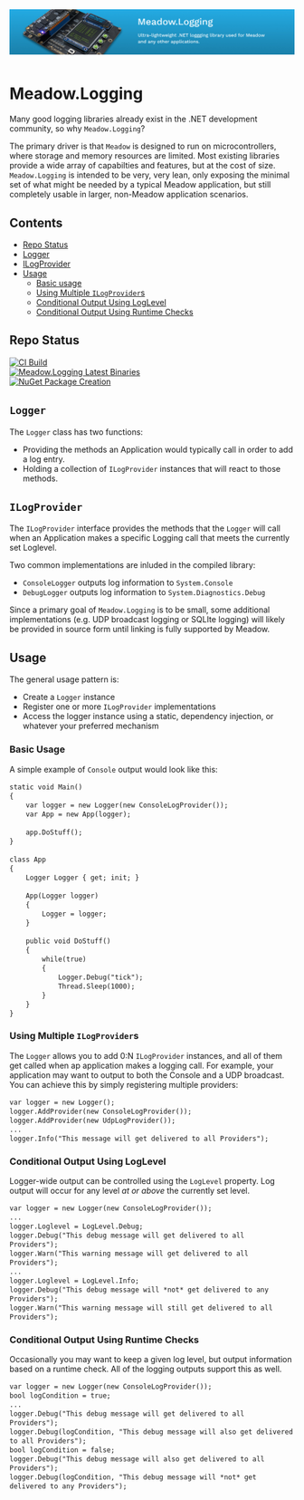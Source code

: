 <img src="Design/meadow.logging.jpg" alt="iot, dotnet, meadow, meadow-logging" style="margin-bottom:10px" />

# Meadow.Logging

Many good logging libraries already exist in the .NET development community, so why `Meadow.Logging`?  

The primary driver is that `Meadow` is designed to run on microcontrollers, where storage and memory resources are limited.  Most existing libraries provide a wide array of capabilties and features, but at the cost of size.  `Meadow.Logging` is intended to be very, very lean, only exposing the minimal set of what might be needed by a typical Meadow application, but still completely usable in larger, non-Meadow application scenarios.

## Contents
* [Repo Status](#repo-status)
* [Logger](#logger)
* [ILogProvider](#ilogprovider)
* [Usage](#usage)
  * [Basic usage](#basic-usage)
  * [Using Multiple `ILogProvider`s](#using-multiple-ilogproviders)
  * [Conditional Output Using LogLevel](#conditional-output-using-loglevel)
  * [Conditional Output Using Runtime Checks](#conditional-output-using-runtime-checks)

## Repo Status

[![CI Build](https://github.com/WildernessLabs/Meadow.Logging/actions/workflows/logging-build.yml/badge.svg)](https://github.com/WildernessLabs/Meadow.Logging/actions/workflows/logging-build.yml)  
[![Meadow.Logging Latest Binaries](https://github.com/WildernessLabs/Meadow.Logging/actions/workflows/logging-binaries.yml/badge.svg)](https://github.com/WildernessLabs/Meadow.Logging/actions/workflows/logging-binaries.yml)  
[![NuGet Package Creation](https://github.com/WildernessLabs/Meadow.Logging/actions/workflows/package.yml/badge.svg)](https://github.com/WildernessLabs/Meadow.Logging/actions/workflows/package.yml)

## `Logger`

The `Logger` class has two functions:

- Providing the methods an Application would typically call in order to add a log entry.
- Holding a collection of `ILogProvider` instances that will react to those methods.

## `ILogProvider`

The `ILogProvider` interface provides the methods that the `Logger` will call when an Application makes a specific Logging call that meets the currently set Loglevel.

Two common implementations are inluded in the compiled library:

- `ConsoleLogger` outputs log information to `System.Console`
- `DebugLogger` outputs log information to `System.Diagnostics.Debug`

Since a primary goal of `Meadow.Logging` is to be small, some additional implementations (e.g. UDP broadcast logging or SQLIte logging) will likely be provided in source form until linking is fully supported by Meadow.

## Usage

The general usage pattern is:

- Create a `Logger` instance
- Register one or more `ILogProvider` implementations
- Access the logger instance using a static, dependency injection, or whatever your preferred mechanism

### Basic Usage

A simple example of `Console` output would look like this:

```
static void Main()
{
    var logger = new Logger(new ConsoleLogProvider());
    var App = new App(logger);

    app.DoStuff();
}

class App
{
    Logger Logger { get; init; }

    App(Logger logger)
    {
        Logger = logger;
    }

    public void DoStuff()
    {
        while(true)
        {
            Logger.Debug("tick");
            Thread.Sleep(1000);
        }
    }
}

```

### Using Multiple `ILogProvider`s

The `Logger` allows you to add 0:N `ILogProvider` instances, and all of them get called when ap application makes a logging call.  For example, your application may want to output to both the Console and a UDP broadcast.  You can achieve this by simply registering multiple providers:

```
var logger = new Logger();
logger.AddProvider(new ConsoleLogProvider());
logger.AddProvider(new UdpLogProvider());
...
logger.Info("This message will get delivered to all Providers");
```

### Conditional Output Using LogLevel

Logger-wide output can be controlled using the `LogLevel` property.  Log output will occur for any level *at or above* the currently set level.

```
var logger = new Logger(new ConsoleLogProvider());
...
logger.Loglevel = LogLevel.Debug;
logger.Debug("This debug message will get delivered to all Providers");
logger.Warn("This warning message will get delivered to all Providers");
...
logger.Loglevel = LogLevel.Info;
logger.Debug("This debug message will *not* get delivered to any Providers");
logger.Warn("This warning message will still get delivered to all Providers");
```

### Conditional Output Using Runtime Checks 

Occasionally you may want to keep a given log level, but output information based on a runtime check.  All of the logging outputs support this as well.

```
var logger = new Logger(new ConsoleLogProvider());
bool logCondition = true;
...
logger.Debug("This debug message will get delivered to all Providers");
logger.Debug(logCondition, "This debug message will also get delivered to all Providers");
bool logCondition = false;
logger.Debug("This debug message will also get delivered to all Providers");
logger.Debug(logCondition, "This debug message will *not* get delivered to any Providers");
```
